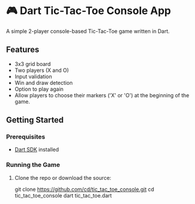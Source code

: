 # 🎮 Dart Tic-Tac-Toe Console App

A simple 2-player console-based Tic-Tac-Toe game written in Dart.

## Features

- 3x3 grid board
- Two players (X and O)
- Input validation
- Win and draw detection
- Option to play again
- Allow players to choose their markers ('X' or 'O') at the beginning of the game.

## Getting Started

### Prerequisites

- [Dart SDK](https://dart.dev/get-dart) installed

### Running the Game

1. Clone the repo or download the source:
   
   git clone https://github.com/cd/tic_tac_toe_console.git
   cd tic_tac_toe_console
   dart tic_tac_toe.dart

